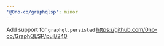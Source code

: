 ```yaml
---
'@0no-co/graphqlsp': minor
---
```


Add support for `graphql.persisted` https://github.com/0no-co/GraphQLSP/pull/240
